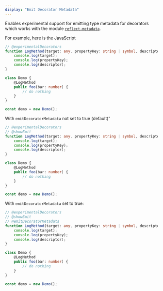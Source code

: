 ```yaml
---
display: "Emit Decorator Metadata"
---
```


Enables experimental support for emitting type metadata for decorators which works with the module [`reflect-metadata`](https://www.npmjs.com/package/reflect-metadata).

For example, here is the JavaScript

```ts twoslash
// @experimentalDecorators
function LogMethod(target: any, propertyKey: string | symbol, descriptor: PropertyDescriptor) {
    console.log(target);
    console.log(propertyKey);
    console.log(descriptor);
}

class Demo {
    @LogMethod
    public foo(bar: number) {
        // do nothing
    }
}

const demo = new Demo();
```

With `emitDecoratorMetadata`  not set to true (default)"

```ts twoslash
// @experimentalDecorators
// @showEmit
function LogMethod(target: any, propertyKey: string | symbol, descriptor: PropertyDescriptor) {
    console.log(target);
    console.log(propertyKey);
    console.log(descriptor);
}

class Demo {
    @LogMethod
    public foo(bar: number) {
        // do nothing
    }
}

const demo = new Demo();
```

With `emitDecoratorMetadata` set to true:

```ts twoslash
// @experimentalDecorators
// @showEmit
// @emitDecoratorMetadata
function LogMethod(target: any, propertyKey: string | symbol, descriptor: PropertyDescriptor) {
    console.log(target);
    console.log(propertyKey);
    console.log(descriptor);
}

class Demo {
    @LogMethod
    public foo(bar: number) {
        // do nothing
    }
}

const demo = new Demo();
```

